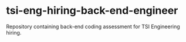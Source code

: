 # tsi-eng-hiring-back-end-engineer
Repository containing back-end coding assessment for TSI Engineering hiring.
